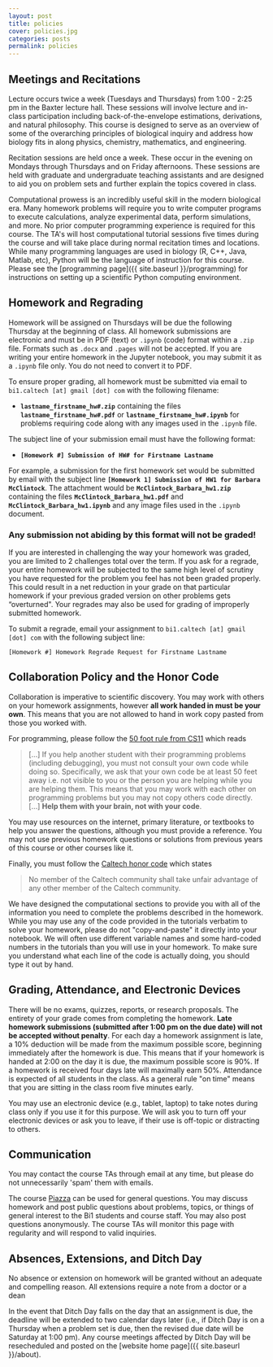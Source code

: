 ```yaml
---
layout: post
title: policies
cover: policies.jpg
categories: posts
permalink: policies
---
```


## Meetings and Recitations
Lecture occurs twice a week (Tuesdays and Thursdays) from 1:00 - 2:25 pm in the Baxter lecture hall. These sessions will involve lecture and in-class participation
including back-of-the-envelope estimations, derivations, and natural
philosophy. This course is designed to serve as an overview of some of the
overarching principles of biological inquiry and address how biology fits in
along physics, chemistry, mathematics, and engineering.

Recitation sessions are held once a week. These occur in the evening on
Mondays through Thursdays and on Friday afternoons. These sessions are held
with graduate and undergraduate teaching assistants and are designed to aid you
on problem sets and further explain the topics covered in class.

Computational prowess is an incredibly useful skill in the modern biological
era. Many homework problems will require you to write computer programs to
execute  calculations, analyze experimental data, perform simulations, and
more. No prior computer programming experience is required for this course. The
TA's will host computational tutorial sessions five times during the course and
will take place during normal recitation times and locations. While many programming
languages are used in biology (R, C++, Java, Matlab, etc), Python will be the
language of instruction for this course. Please see the [programming page]({{
site.baseurl }}/programming) for instructions on setting up a scientific Python
computing environment.

## Homework and Regrading
Homework will be assigned on Thursdays will be due the following Thursday at
the beginning of class. All homework submissions are electronic and must be in
PDF (text) or `.ipynb` (code) format within a `.zip` file. Formats such as
`.docx` and `.pages` will not be accepted. If you are writing your entire
homework in the Jupyter notebook, you may submit it as a `.ipynb` file only.
You do not need to convert it to PDF.


To ensure proper grading, all homework must be submitted via email to `bi1.caltech [at] gmail [dot] com` with the following filename:

* **`lastname_firstname_hw#.zip`** containing the files **`lastname_firstname_hw#.pdf`** or **`lastname_firstname_hw#.ipynb`** for
problems requiring code along with any images used in the `.ipynb` file.


The subject line of your submission email must have the following format:

  * **`[Homework #] Submission of HW# for Firstname Lastname`**

For example, a submission for the first homework set would be submitted by
email with the subject line **`[Homework 1] Submission of HW1 for Barbara
McClintock`**. The attachment would be  **`McClintock_Barbara_hw1.zip`** containing the files **`McClintock_Barbara_hw1.pdf`** and
**`McClintock_Barbara_hw1.ipynb`** and any image files used in the `.ipynb` document.

### **Any submission not abiding by this format will not be graded!**



If you are interested in challenging the way your homework was graded, you are limited to 2 challenges total over the term. If you ask for a regrade, your entire homework will be subjected to the same high level of scrutiny you have requested for the problem you feel has not been graded properly.  This could result in a net reduction in your grade on that particular homework if your previous graded version on other problems gets “overturned". Your regrades may also be used for grading of improperly submitted homework.

To submit a regrade, email your assignment to `bi1.caltech [at] gmail [dot] com` with the following subject line:

`[Homework #] Homework Regrade Request for Firstname Lastname`

## Collaboration Policy and the Honor Code

Collaboration is imperative to scientific discovery. You may work with others on your homework assignments, however **all work handed in must be your own**. This means that you are not allowed to hand in work copy pasted from those you worked with.

For programming, please follow the [50 foot rule from
CS11](http://courses.cms.caltech.edu/cs11/material/python/collab.html) which
reads

> [...] If you help another student with their programming problems
(including debugging), you must not consult your own code while doing so.
Specifically, we ask that your own code be at least 50 feet away i.e. not
visible to you or the person you are helping while you are helping them. This
means that you may work with each other on programming problems but you may not
copy others code directly. [...] **Help them with your brain, not with your
code**.

You may use resources on the internet, primary literature, or textbooks to help
you answer the questions, although you must provide a reference. You may not
use previous homework questions or solutions from previous years of this course
or other courses like it.

Finally, you must follow the [Caltech honor code](https://www.gradoffice.caltech.edu/current/hc) which states

> No member of the Caltech community shall take unfair advantage of any other member of the Caltech community.

We have designed the computational sections to provide you with all of the
information you need to complete the problems described in the homework. While
you may use any of the code provided in the tutorials verbatim to solve your
homework, please do not "copy-and-paste" it directly into your notebook. We
will often use different variable names and some hard-coded numbers in the
tutorials than you will use in your homework. To make sure you understand what
each line of the code is actually doing, you should type it out by hand.


## Grading, Attendance, and Electronic Devices

There will be no exams, quizzes, reports, or research proposals. The entirety
of your grade comes from completing the homework. **Late homework submissions
(submitted after 1:00 pm on the due date) will not be accepted without penalty**. For each day a homework assignment is
late, a 10% deduction will be made from the maximum possible score, beginning
immediately after the homework is due. This means that if your homework is
handed at 2:00 on the day it is due, the maximum possible score is 90%. If a
homework is received four days late will maximally earn 50%. Attendance is
expected of all students in the class. As a general rule "on time" means that
you are sitting in the class room five minutes early.


You may use an electronic device (e.g., tablet, laptop) to take notes during class only if you use it for this purpose. We will ask you to turn off your electronic devices or ask you to leave, if their use is off-topic or distracting to others.

## Communication
You may contact the course TAs through email at any time, but please do not
unnecessarily 'spam' them with emails.

The course [Piazza](http://piazza.com/caltech/spring2017/bi1) can be used for
general questions. You may discuss homework and post public questions about
problems, topics, or things of general interest to the Bi1 students and course
staff. You may also post questions anonymously. The course TAs will monitor
this page with regularity and will respond to valid inquiries.


## Absences, Extensions, and Ditch Day
No absence or extension on homework will be granted without an adequate and compelling reason. All extensions require a note from a doctor or a dean

In the event that Ditch Day falls on the day that an assignment is due, the deadline will be extended to two calendar days later (i.e., if Ditch Day is on a Thursday when a problem set is due, then the revised due date will be Saturday at 1:00 pm). Any course meetings affected by Ditch Day will be resecheduled and posted on the [website home page]({{ site.baseurl }}/about).
